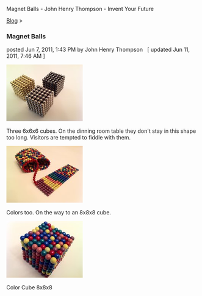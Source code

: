 Magnet Balls - John Henry Thompson - Invent Your Future   
    

[Blog](../z-blog-1.md)‎ > ‎

### Magnet Balls

posted Jun 7, 2011, 1:43 PM by John Henry Thompson   \[ updated Jun 11, 2011, 7:46 AM \]

[![](../_/rsrc/1307479581421/z-blog-1/magnetballs/three-cubes_height=149&width=200.jpg)](http://www.johnhenrythompson.com/z-blog-1/magnetballs/three-cubes.jpg?attredirects=0)

Three 6x6x6 cubes. On the dinning room table they don't stay in this shape too long. Visitors are tempted to fiddle with them.

  

  

  

  

![](../_/rsrc/1307479581361/z-blog-1/magnetballs/coil-to-flat_height=200&width=200.jpg)

Colors too. On the way to an 8x8x8 cube.

[![](../_/rsrc/1307803513293/z-blog-1/magnetballs/color%208x8x8_height=149&width=200.jpg)](http://www.johnhenrythompson.com/z-blog-1/magnetballs/color%208x8x8.jpg?attredirects=0)

Color Cube 8x8x8

